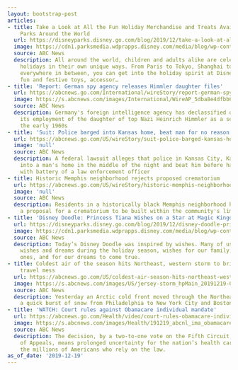 ```yaml
---
layout: bootstrap-post
articles:
- title: Take a Look at All the Fun Holiday Merchandise and Treats Available at Disney
    Parks Around the World
  url: https://disneyparks.disney.go.com/blog/2019/12/take-a-look-at-all-the-fun-holiday-merchandise-and-treats-available-at-disney-parks-around-the-world/
  image: https://cdn1.parksmedia.wdprapps.disney.com/media/blog/wp-content/uploads/2019/12/ght3678960.jpg
  source: ABC News
  description: All around the world, children and adults alike are celebrating the
    holidays in their own unique ways. From Paris to Tokyo, Shanghai to Orlando, and
    everywhere in between, you can get into the holiday spirit at Disney Parks with
    fun and festive toys, accessor…
- title: 'Report: German spy agency releases Himmler daughter files'
  url: https://abcnews.go.com/International/wireStory/report-german-spy-agency-releases-himmler-daughter-files-67824119
  image: https://s.abcnews.com/images/International/WireAP_5dba8e4dfbb642b39daade5840610fb4_16x9_992.jpg
  source: ABC News
  description: Germany's foreign intelligence agency has declassified documents regarding
    its employment of the daughter of top Nazi Heinrich Himmler as a secretary in
    the early 1960s
- title: 'Suit: Police barged into Kansas home, beat man for no reason'
  url: https://abcnews.go.com/US/wireStory/suit-police-barged-kansas-home-beat-man-reason-67823975
  image: 'null'
  source: ABC News
  description: A federal lawsuit alleges that police in Kansas City, Kansas, broke
    into a man's home in the middle of the night and beat him before having him charged
    with battery of a law enforcement officer
- title: Historic Memphis neighborhood rejects proposed crematorium
  url: https://abcnews.go.com/US/wireStory/historic-memphis-neighborhood-rejects-proposed-crematorium-67823956
  image: 'null'
  source: ABC News
  description: Residents in a historically black Memphis neighborhood have rejected
    a proposal for a crematorium to be built within the community's limits
- title: 'Disney Doodle: Princess Tiana Wishes on a Star at Magic Kingdom Park'
  url: https://disneyparks.disney.go.com/blog/2019/12/disney-doodle-princess-tiana-wishes-on-a-star-at-magic-kingdom-park/
  image: https://cdn1.parksmedia.wdprapps.disney.com/media/blog/wp-content/uploads/2019/12/hsevfkuw4jbh3.jpg
  source: ABC News
  description: Today’s Disney Doodle was inspired by wishes. Many of us focus on our
    wishes and dreams during the holiday season, wishes for our family, for loved
    ones, and for our dreams to come true.
- title: Coldest air of the season hits Northeast, western storm to bring holiday
    travel mess
  url: https://abcnews.go.com/US/coldest-air-season-hits-northeast-western-storm-bring/story?id=67823345
  image: https://s.abcnews.com/images/US/jersey-storm_hpMain_20191219-072454_16x9_992.jpg
  source: ABC News
  description: Yesterday an Arctic cold front moved through the Northeast, bringing
    a quick burst of snow from Philadelphia to New York City and Boston.
- title: 'WATCH: Court rules against Obamacare individual mandate'
  url: https://abcnews.go.com/Health/video/court-rules-obamacare-individual-mandate-67823117
  image: https://s.abcnews.com/images/Health/191219_abcnl_ima_obamacare_hpMain_16x9_992.jpg
  source: ABC News
  description: The decision, by a two-to-one vote on the Fifth Circuit U.S. Court
    of Appeals, means prolonged uncertainty for the nation’s health care system and
    the millions of Americans who rely on the law.
as_of_date: '2019-12-19'
---
```


